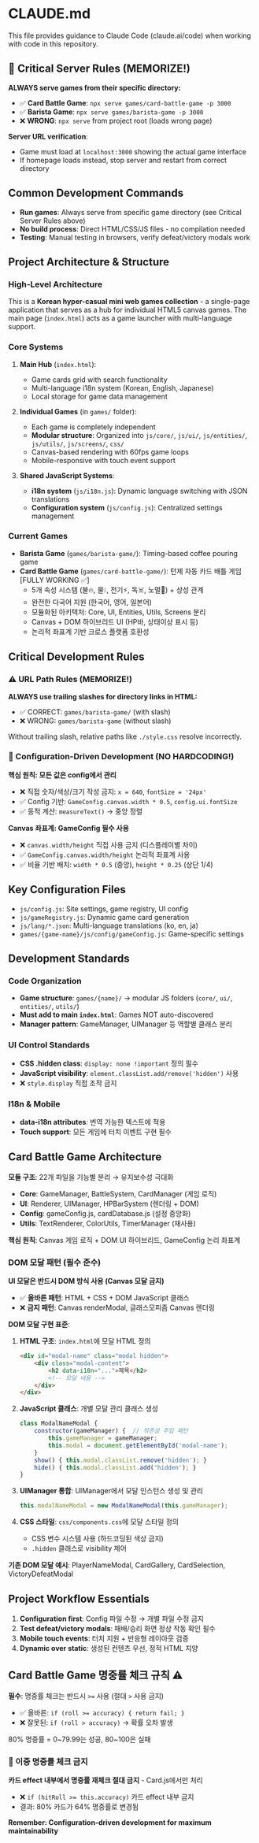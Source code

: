 # CLAUDE.md

This file provides guidance to Claude Code (claude.ai/code) when working with code in this repository.

## 🔴 Critical Server Rules (MEMORIZE!)

**ALWAYS serve games from their specific directory:**
- ✅ **Card Battle Game**: `npx serve games/card-battle-game -p 3000`
- ✅ **Barista Game**: `npx serve games/barista-game -p 3000`
- ❌ **WRONG**: `npx serve` from project root (loads wrong page)

**Server URL verification**:
- Game must load at `localhost:3000` showing the actual game interface
- If homepage loads instead, stop server and restart from correct directory

## Common Development Commands

- **Run games**: Always serve from specific game directory (see Critical Server Rules above)
- **No build process**: Direct HTML/CSS/JS files - no compilation needed
- **Testing**: Manual testing in browsers, verify defeat/victory modals work

## Project Architecture & Structure

### High-Level Architecture
This is a **Korean hyper-casual mini web games collection** - a single-page application that serves as a hub for individual HTML5 canvas games. The main page (`index.html`) acts as a game launcher with multi-language support.

### Core Systems

1. **Main Hub** (`index.html`):
   - Game cards grid with search functionality
   - Multi-language i18n system (Korean, English, Japanese)
   - Local storage for game data management

2. **Individual Games** (in `games/` folder):
   - Each game is completely independent
   - **Modular structure**: Organized into `js/core/`, `js/ui/`, `js/entities/`, `js/utils/`, `js/screens/`, `css/`
   - Canvas-based rendering with 60fps game loops
   - Mobile-responsive with touch event support

3. **Shared JavaScript Systems**:
   - **i18n system** (`js/i18n.js`): Dynamic language switching with JSON translations
   - **Configuration system** (`js/config.js`): Centralized settings management

### Current Games
- **Barista Game** (`games/barista-game/`): Timing-based coffee pouring game
- **Card Battle Game** (`games/card-battle-game/`): 턴제 자동 카드 배틀 게임 [FULLY WORKING ✅]
  - 5개 속성 시스템 (불🔥, 물💧, 전기⚡, 독☠️, 노멀👊) + 상성 관계
  - 완전한 다국어 지원 (한국어, 영어, 일본어)
  - 모듈화된 아키텍처: Core, UI, Entities, Utils, Screens 분리
  - Canvas + DOM 하이브리드 UI (HP바, 상태이상 표시 등)
  - 논리적 좌표계 기반 크로스 플랫폼 호환성

## Critical Development Rules

### ⚠️ URL Path Rules (MEMORIZE!)
**ALWAYS use trailing slashes for directory links in HTML:**
- ✅ CORRECT: `games/barista-game/` (with slash)
- ❌ WRONG: `games/barista-game` (without slash)

Without trailing slash, relative paths like `./style.css` resolve incorrectly.

### 🔴 Configuration-Driven Development (NO HARDCODING!)

**핵심 원칙: 모든 값은 config에서 관리**
- ❌ 직접 숫자/색상/크기 작성 금지: `x = 640`, `fontSize = '24px'`
- ✅ Config 기반: `GameConfig.canvas.width * 0.5`, `config.ui.fontSize`
- ✅ 동적 계산: `measureText()` → 중앙 정렬

**Canvas 좌표계: GameConfig 필수 사용**
- ❌ `canvas.width/height` 직접 사용 금지 (디스플레이별 차이)
- ✅ `GameConfig.canvas.width/height` 논리적 좌표계 사용
- ✅ 비율 기반 배치: `width * 0.5` (중앙), `height * 0.25` (상단 1/4)

## Key Configuration Files

- `js/config.js`: Site settings, game registry, UI config
- `js/gameRegistry.js`: Dynamic game card generation
- `js/lang/*.json`: Multi-language translations (ko, en, ja)
- `games/{game-name}/js/config/gameConfig.js`: Game-specific settings


## Development Standards

### Code Organization
- **Game structure**: `games/{name}/` → modular JS folders (`core/`, `ui/`, `entities/`, `utils/`)
- **Must add to main `index.html`**: Games NOT auto-discovered
- **Manager pattern**: GameManager, UIManager 등 역할별 클래스 분리

### UI Control Standards
- **CSS .hidden class**: `display: none !important` 정의 필수
- **JavaScript visibility**: `element.classList.add/remove('hidden')` 사용
- ❌ `style.display` 직접 조작 금지

### I18n & Mobile
- **data-i18n attributes**: 번역 가능한 텍스트에 적용
- **Touch support**: 모든 게임에 터치 이벤트 구현 필수

## Card Battle Game Architecture

**모듈 구조**: 22개 파일을 기능별 분리 → 유지보수성 극대화
- **Core**: GameManager, BattleSystem, CardManager (게임 로직)
- **UI**: Renderer, UIManager, HPBarSystem (렌더링 + DOM)
- **Config**: gameConfig.js, cardDatabase.js (설정 중앙화)
- **Utils**: TextRenderer, ColorUtils, TimerManager (재사용)

**핵심 원칙**: Canvas 게임 로직 + DOM UI 하이브리드, GameConfig 논리 좌표계

### DOM 모달 패턴 (필수 준수)

**UI 모달은 반드시 DOM 방식 사용 (Canvas 모달 금지)**
- ✅ **올바른 패턴**: HTML + CSS + DOM JavaScript 클래스
- ❌ **금지 패턴**: Canvas renderModal, 글래스모피즘 Canvas 렌더링

**DOM 모달 구현 표준**:
1. **HTML 구조**: `index.html`에 모달 HTML 정의
   ```html
   <div id="modal-name" class="modal hidden">
       <div class="modal-content">
           <h2 data-i18n="...">제목</h2>
           <!-- 모달 내용 -->
       </div>
   </div>
   ```

2. **JavaScript 클래스**: 개별 모달 관리 클래스 생성
   ```javascript
   class ModalNameModal {
       constructor(gameManager) {  // 의존성 주입 패턴
           this.gameManager = gameManager;
           this.modal = document.getElementById('modal-name');
       }
       show() { this.modal.classList.remove('hidden'); }
       hide() { this.modal.classList.add('hidden'); }
   }
   ```

3. **UIManager 통합**: UIManager에서 모달 인스턴스 생성 및 관리
   ```javascript
   this.modalNameModal = new ModalNameModal(this.gameManager);
   ```

4. **CSS 스타일**: `css/components.css`에 모달 스타일 정의
   - CSS 변수 시스템 사용 (하드코딩된 색상 금지)
   - `.hidden` 클래스로 visibility 제어

**기존 DOM 모달 예시**: PlayerNameModal, CardGallery, CardSelection, VictoryDefeatModal

## Project Workflow Essentials

1. **Configuration first**: Config 파일 수정 → 개별 파일 수정 금지
2. **Test defeat/victory modals**: 패배/승리 화면 정상 작동 확인 필수
3. **Mobile touch events**: 터치 지원 + 반응형 레이아웃 검증
4. **Dynamic over static**: 생성된 컨텐츠 우선, 정적 HTML 지양

## Card Battle Game 명중률 체크 규칙 ⚠️

**필수**: 명중률 체크는 반드시 `>=` 사용 (절대 `>` 사용 금지)
- ✅ 올바른: `if (roll >= accuracy) { return fail; }`
- ❌ 잘못된: `if (roll > accuracy)` → 확률 오차 발생

80% 명중률 = 0~79.99는 성공, 80~100은 실패

### 🔴 이중 명중률 체크 금지
**카드 effect 내부에서 명중률 재체크 절대 금지** - Card.js에서만 처리
- ❌ `if (hitRoll >= this.accuracy)` 카드 effect 내부 금지
- 결과: 80% 카드가 64% 명중률로 변경됨

**Remember: Configuration-driven development for maximum maintainability**